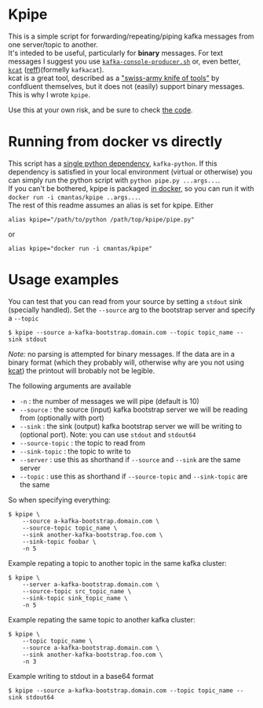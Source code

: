 # Kpipe
This is a simple script for forwarding/repeating/piping kafka messages from one server/topic to another.  
It's inteded to be useful, particularly for **binary** messages. For text messages I suggest you use 
[`kafka-console-producer.sh`](https://kafka.apache.org/quickstart#quickstart_send) or, even better, 
[`kcat`](https://github.com/edenhill/kcat) ([reff](https://docs.confluent.io/platform/current/app-development/kafkacat-usage.html))(formelly `kafkacat`).  
kcat is a great tool, described as a ["swiss-army knife of tools"](https://docs.confluent.io/platform/current/app-development/kafkacat-usage.html) by confdluent themselves, but it does not (easily) support binary messages. This is why I wrote `kpipe`.  

Use this at your own risk, and be sure to check [the code](pipe.py).


# Running from docker vs directly
This script has a [single python dependency](requirements.txt), `kafka-python`. If this
dependency is satisfied in your local environment (virtual or otherwise) you can simply run the
python script with `python pipe.py ...args...`.  
If you can't be bothered, kpipe is packaged [in docker](https://hub.docker.com/repository/docker/cmantas/kpipe#), so
you can run it with `docker run -i cmantas/kpipe ..args...`.  
The rest of this readme assumes an alias is set for kpipe. Either

``` shell
alias kpipe="/path/to/python /path/top/kpipe/pipe.py"
```
or

``` shell
alias kpipe="docker run -i cmantas/kpipe"
```

# Usage examples

You can test that you can read from your source by setting a `stdout` sink (specially handled). Set the
`--source` arg to the bootstrap server and specify a `--topic`
``` shell
$ kpipe --source a-kafka-bootstrap.domain.com --topic topic_name --sink stdout
```
*Note:* no parsing is attempted for binary messages. If the data are in a binary format (which they probably will,
otherwise why are you not using [kcat](https://github.com/edenhill/kcat)) the printout will brobably not be legible.

The following arguments are available

- `-n` : the number of messages we will pipe (default is 10)
- `--source` : the source (input) kafka bootstrap server we will be reading from (optionally with port)
- `--sink` : the sink (output) kafka bootstrap server we will be writing to (optional port). Note: you can use `stdout` and `stdout64`
- `--source-topic` : the topic to read from
- `--sink-topic` : the topic to write to
- `--server` : use this as shorthand if `--source` and `--sink` are the same server
- `--topic` : use this as shorthand if `--source-topic` and `--sink-topic` are the same

So when specifying everything:

``` shell
$ kpipe \
	--source a-kafka-bootstrap.domain.com \
	--source-topic topic_name \
	--sink another-kafka-bootstrap.foo.com \
	--sink-topic foobar \
	-n 5
```
Example repating a topic to another topic in the same kafka cluster:
``` shell
$ kpipe \
	--server a-kafka-bootstrap.domain.com \
	--source-topic src_topic_name \
	--sink-topic sink_topic_name \
	-n 5
```

Example repating the same topic to another kafka cluster:
``` shell
$ kpipe \
	--topic topic_name \
	--source a-kafka-bootstrap.domain.com \
	--sink another-kafka-bootstrap.foo.com \
	-n 3 
```
Example writing to stdout in a base64 format

``` shell
$ kpipe --source a-kafka-bootstrap.domain.com --topic topic_name --sink stdout64
```

